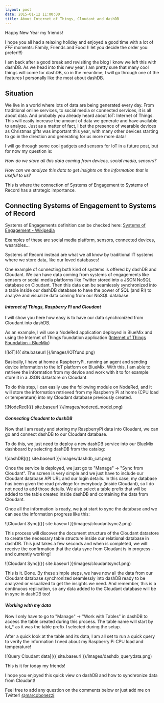 ```yaml
---
layout: post
date: 2015-01-12 11:00:00
title: About Internet of Things, Cloudant and dashDB
---
```


Happy New Year my friends!

I hope you all had a relaxing holiday and enjoyed a good time with a lot of *FFF* moments: Family, Friends and Food (I let you decide the order you prefer!!!)

I am back after a good break and revisiting the blog I know we left this with dashDB. 
As we head into this new year, I am pretty sure that many cool things will come for dashDB, so in the meantime, I will go through one of the features I personally like the most about dashDB.

## **Situation**

We live in a world where lots of data are being generated every day. From traditional online services, to social media or connected services, it is all about data. And probably you already heard about IoT: Internet of Things. This will easily increase the amount of data we generate and have available to analyze. Just as a matter of fact, I bet the presence of wearable devices as Christmas gifts was important this year, with many other devices starting to go in the direction and generating for us more more data!

I will go through some cool gadgets and sensors for IoT in a future post, but for now my question is: 

*How do we store all this data coming from devices, social media, sensors?* 

*How can we analyze this data to get insights on the information that is useful to us?*

This is where the connection of Systems of Engagement to Systems of Record has a strategic importance.

## **Connecting Systems of Engagement to Systems of Record**

Systems of Engagements definition can be checked here: 
[Systems of Engagement - Wikipedia](http://en.wikipedia.org/wiki/Systems_of_Engagement)

Examples of these are social media platform, sensors, connected devices, wearables...

Systems of Record instead are what we all know by traditional IT systems where we store data, like our loved databases!

One example of connecting both kind of systems is offered by dashDB and Cloudant. We can have data coming from systems of engagements like sensors or social media platforms like Twitter stored into a JSON NoSQL database on Cloudant. Then this data can be seamlessly synchronized into a table inside our dashDB database to have the power of SQL (and R!) to analyze and visualize data coming from our NoSQL database.


#### *Internet of Things, Raspberry Pi and Cloudant*

I will show you here how easy is to have our data synchronized from Cloudant into dashDB.

As an example, I will use a NodeRed application deployed in BlueMix and using the Internet of Things foundation application ([Internet of Things Foundation - BlueMix](https://internetofthings.ibmcloud.com/))

![IoT]({{ site.baseurl }}/images/IOTfund.png)

Basically, I have at home a RaspberryPi, running an agent and sending device information to the IoT platform on BlueMix. With this, I am able to retrieve the information from my device and work with it to for example store it in a JSON datastore on Cloudant.

To do this step, I can easily use the following module on NodeRed, and it will store the information retrieved from my Raspberry Pi at home (CPU load or temperature) into my Cloudant database previously created.

![NodeRed]({{ site.baseurl }}/images/nodered_model.png)

#### *Connecting Cloudant to dashDB*

Now that I am ready and storing my RaspberryPi data into Cloudant, we can go and connect dashDB to our Cloudant database. 

To do this, we just need to deploy a new dashDB service into our BlueMix dashboard by selecting dashDB from the catalog:

![dashDB]({{ site.baseurl }}/images/dashdb_cat.png)

Once the service is deployed, we just go to "Manage" -> "Sync from Cloudant".
The screen is very simple and we just have to include our Cloudant database API URL and our login details. In this case, my database has been given the read privilege for everybody (inside Cloudant), so I do not need to add those details. 
We also select a table prefix that will be added to the table created inside dashDB and containing the data from Cloudant.

Once all the information is ready, we just start to sync the database and we can see the information progress like this: 

![Cloudant Sync]({{ site.baseurl }}/images/cloudantsync2.png)

This process will discover the document structure of the Cloudant datastore to create the necessary table structure inside our relational database in dashDB.
This just takes a few seconds and when is completed, we will receive the confirmation that the data sync from Cloudant is in progress - and currently working!

![Cloudant Sync]({{ site.baseurl }}/images/cloudantsync1.png)

This is it. Done. By these simple steps, we have now all the data from our Cloudant database synchronized seamlessly into dashDB ready to be analyzed or visualized to get the insights we need. And remember, this is a continuous replication, so any data added to the Cloudant database will be in sync in dashDB too!

#### *Working with my data*

Now I only have to go to "Manage" -> "Work with Tables" in dashDB to access the table created during this process. The table name will start by iot_* as it was the table prefix I selected during the setup.

After a quick look at the table and its data, I am all set to run a quick query to verify the information I need about my Raspberry Pi CPU load and temperature!

![Query Cloudant data]({{ site.baseurl }}/images/dashdb_querydata.png)


This is it for today my friends!

I hope you enjoyed this quick view on dashDB and how to synchronize data from Cloudant! 

Feel free to add any question on the comments below or just add me on Twitter! [@marcobonezzi](https://twitter.com/marcobonezzi)
